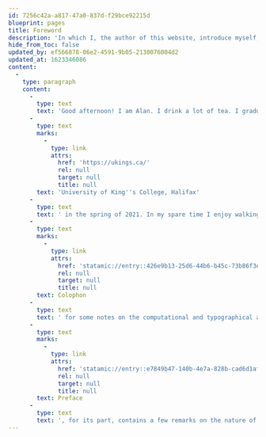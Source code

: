 ```yaml
---
id: 7256c42a-a817-47a0-837d-f29bce92215d
blueprint: pages
title: Foreword
description: 'In which I, the author of this website, introduce myself, saying “Good afternoon! I am Alan. Etc.”'
hide_from_toc: false
updated_by: ef566878-06e2-4591-9b05-2130076004d2
updated_at: 1623346086
content:
  -
    type: paragraph
    content:
      -
        type: text
        text: 'Good afternoon! I am Alan. I drink a lot of tea. I graduated with a bachelor''s degree in Classics from the '
      -
        type: text
        marks:
          -
            type: link
            attrs:
              href: 'https://ukings.ca/'
              rel: null
              target: null
              title: null
        text: 'University of King''s College, Halifax'
      -
        type: text
        text: ' in the spring of 2021. In my spare time I enjoy walking, computing, and, occasionally, playing around with words and punctuation. This website is one of the few publicly accessible (though not well-advertised) fruits of the latter two pastimes. See the '
      -
        type: text
        marks:
          -
            type: link
            attrs:
              href: 'statamic://entry::426e9b13-25d6-44b6-b45c-73b86f3e8bef'
              rel: null
              target: null
              title: null
        text: Colophon
      -
        type: text
        text: ' for some notes on the computational and typographical aspects of this website''s construction. The '
      -
        type: text
        marks:
          -
            type: link
            attrs:
              href: 'statamic://entry::e7849b47-140b-4e7a-828b-cad6d1af069d'
              rel: null
              target: null
              title: null
        text: Preface
      -
        type: text
        text: ', for its part, contains a few remarks on the nature of this website''s content. As with all things on the internet, the whole is yours to explore.'
---
```

